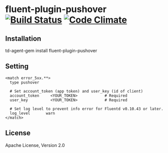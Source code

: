 fluent-plugin-pushover [![Build Status](https://travis-ci.org/hkar/fluent-plugin-pushover.svg?branch=master)](https://travis-ci.org/hkar/fluent-plugin-pushover) [![Code Climate](https://codeclimate.com/github/hkar/fluent-plugin-pushover/badges/gpa.svg)](https://codeclimate.com/github/hkar/fluent-plugin-pushover)
=====================

## Installation

td-agent-gem install fluent-plugin-pushover

## Setting

```
<match error_5xx.**>
  type pushover

  # Set account_token (app token) and user_key (id of client)
  account_token     <YOUR_TOKEN>            # Required
  user_key          <YOUR_TOKEN>            # Required

  # Set log level to prevent info error for Fluentd v0.10.43 or later.
  log_level       warn
</match>
```

## License
Apache License, Version 2.0